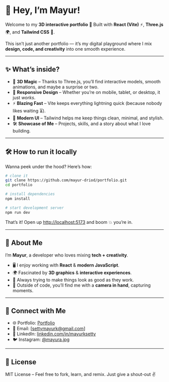 # 👋 Hey, I’m Mayur!

Welcome to my **3D interactive portfolio** 🚀
Built with **React (Vite)** ⚡, **Three.js** 🌍, and **Tailwind CSS** 🎨.

This isn’t just another portfolio — it’s my digital playground where I mix **design, code, and creativity** into one smooth experience.

---

## ✨ What’s inside?

* 🎥 **3D Magic** – Thanks to Three.js, you’ll find interactive models, smooth animations, and maybe a surprise or two.
* 📱 **Responsive Design** – Whether you’re on mobile, tablet, or desktop, it just *works*.
* ⚡ **Blazing Fast** – Vite keeps everything lightning quick (because nobody likes waiting ⏳).
* 🎨 **Modern UI** – Tailwind helps me keep things clean, minimal, and stylish.
* 🛠️ **Showcase of Me** – Projects, skills, and a story about what I love building.

---

## 🛠️ How to run it locally

Wanna peek under the hood? Here’s how:

```bash
# clone it
git clone https://github.com/mayur-driod/portfolio.git
cd portfolio

# install dependencies
npm install

# start development server
npm run dev
```

That’s it! Open up [http://localhost:5173](http://localhost:5173) and boom 💥 you’re in.

---

## 🙋 About Me

I’m **Mayur**, a developer who loves mixing **tech + creativity**.

* 🖥️ I enjoy working with **React** & **modern JavaScript**.
* 🌍 Fascinated by **3D graphics** & **interactive experiences**.
* 🎨 Always trying to make things look as good as they work.
* 📸 Outside of code, you’ll find me with a **camera in hand**, capturing moments.

---

## 🔗 Connect with Me

* 🌐 Portfolio: [Portfolio](https://mayurksetty.vercel.app/)
* 📧 Email: \[[settymayurk@gmail.com](mailto:settymayurk@gmail.com)]
* 💼 LinkedIn: [linkedin.com/in/mayurksetty](https://linkedin.com/in/mayurksetty)
* 🐦 Instagram: [@mayura.jpg](https://instagram.com/mayura.jpg)

---

## 📜 License

MIT License – Feel free to fork, learn, and remix. Just give a shout-out ✌️